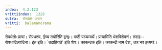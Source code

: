 ```yaml
---
index:  4.2.123
vrittiindex:  1328
sutra:  रोपधेतोः प्राचाम्
vritti:  balamanorama 
---
```


रोपधेतोः प्राचां। रोपधश्च, ईच्च तयोरिति द्वन्द्वः। षष्ठी पञ्चम्यर्थे। प्राचामिति धेशविशेषणं। तदाह--रोपधादित्यादिना। ईत इति। `उदाह्रियते' इति शेषः। काकन्दक इति। काकन्दी नाम देशः, तत्र भव इत्यर्थः। 


